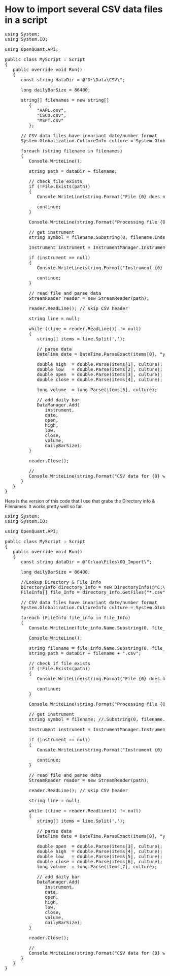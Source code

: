 # How to import several CSV data files in a script
<pre>
using System;
using System.IO;

using OpenQuant.API;

public class MyScript : Script
{
   public override void Run()
   {
      const string dataDir = @"D:\Data\CSV\";

      long dailyBarSize = 86400;
      
      string[] filenames = new string[]
         {
            "AAPL.csv",
            "CSCO.csv",
            "MSFT.csv"
         };

      // CSV data files have invariant date/number format
      System.Globalization.CultureInfo culture = System.Globalization.CultureInfo.InvariantCulture; 
      
      foreach (string filename in filenames)
      {
         Console.WriteLine();
         
         string path = dataDir + filename;

         // check file exists
         if (!File.Exists(path))
         {
            Console.WriteLine(string.Format("File {0} does not exists.", path));
            
            continue;
         }
         
         Console.WriteLine(string.Format("Processing file {0} ...", path));
         
         // get instrument
         string symbol = filename.Substring(0, filename.IndexOf('.'));

         Instrument instrument = InstrumentManager.Instruments[symbol];
         
         if (instrument == null)
         {
            Console.WriteLine(string.Format("Instrument {0} does not exist.", symbol));
            
            continue;
         }
         
         // read file and parse data
         StreamReader reader = new StreamReader(path);
         
         reader.ReadLine(); // skip CSV header
         
         string line = null;
         
         while ((line = reader.ReadLine()) != null)
         {
            string[] items = line.Split(',');

            // parse data
            DateTime date = DateTime.ParseExact(items[0], "yyyy-M-d", culture);

            double high  = double.Parse(items[1], culture);
            double low   = double.Parse(items[2], culture);
            double open  = double.Parse(items[3], culture);
            double close = double.Parse(items[4], culture);
            
            long volume  = long.Parse(items[5], culture);

            // add daily bar 
            DataManager.Add(
               instrument, 
               date, 
               open, 
               high, 
               low, 
               close, 
               volume, 
               dailyBarSize);
         }
         
         reader.Close();
         
         //
         Console.WriteLine(string.Format("CSV data for {0} was successfully imported.", instrument.Symbol));
      }
   }
}
</pre>
Here is the version of this code that I use that grabs the Directory info & Filenames. It works pretty well so far.
<pre>
using System; 
using System.IO; 

using OpenQuant.API; 

public class MyScript : Script 
{
   public override void Run() 
   {
      const string dataDir = @"C:\ua\Files\OQ_Import\"; 

      long dailyBarSize = 86400; 
      
      //Lookup Directory & File Info 
      DirectoryInfo directory_Info = new DirectoryInfo(@"C:\ua\Files\OQ_Import\"); 
      FileInfo[] file_Info = directory_Info.GetFiles("*.csv"); 
      
      // CSV data files have invariant date/number format 
      System.Globalization.CultureInfo culture = System.Globalization.CultureInfo.InvariantCulture; 
      
      foreach (FileInfo file_info in file_Info) 
      {
         Console.WriteLine(file_info.Name.Substring(0, file_info.Name.IndexOf('.'))); 
         
         Console.WriteLine(); 
         
         string filename = file_info.Name.Substring(0, file_info.Name.IndexOf('.')); 
         string path = dataDir + filename + ".csv"; 
         
         // check if file exists 
         if (!File.Exists(path)) 
         { 
            Console.WriteLine(string.Format("File {0} does not exists.", path)); 
            
            continue;
         }
         
         Console.WriteLine(string.Format("Processing file {0} ...", path)); 
         
         // get instrument
         string symbol = filename; //.Substring(0, filename.IndexOf('.')); 

         Instrument instrument = InstrumentManager.Instruments[symbol]; 
         
         if (instrument == null)
         {
            Console.WriteLine(string.Format("Instrument {0} does not exist.", symbol)); 
            
            continue;
         }
         
         // read file and parse data 
         StreamReader reader = new StreamReader(path); 
         
         reader.ReadLine(); // skip CSV header 
         
         string line = null; 
         
         while ((line = reader.ReadLine()) != null) 
         {
            string[] items = line.Split(','); 

            // parse data
            DateTime date = DateTime.ParseExact(items[0], "yyyyMMdd", culture); 

            double open  = double.Parse(items[3], culture); 
            double high  = double.Parse(items[4], culture); 
            double low   = double.Parse(items[5], culture); 
            double close = double.Parse(items[6], culture); 
            long volume  = long.Parse(items[7], culture); 
            
            // add daily bar 
            DataManager.Add( 
               instrument, 
               date, 
               open, 
               high, 
               low, 
               close, 
               volume, 
               dailyBarSize); 
         }
         
         reader.Close();
         
         // 
         Console.WriteLine(string.Format("CSV data for {0} was successfully imported.", instrument.Symbol)); 
      }
   }
}
</pre>
